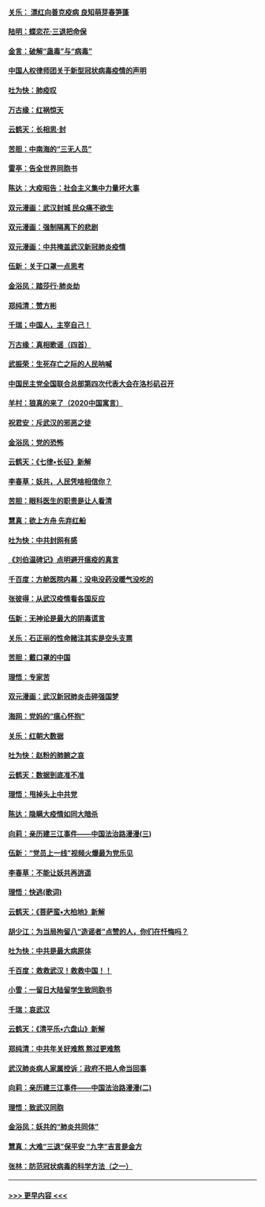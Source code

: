 #### [关乐： 漂红向善克疫病 良知萌芽春笋蓬](../pages/nsc993/n11865710.md?t=02132231) 
#### [陆明：蝶恋花‧三退把命保](../pages/nsc993/n11865673.md?t=02132231) 
#### [金言：破解“蛊毒”与“病毒”](../pages/nsc993/n11864103.md?t=02132231) 
#### [中国人权律师团关于新型冠状病毒疫情的声明](../pages/nsc993/n11864249.md?t=02132231) 
#### [吐为快：肺疫叹](../pages/nsc993/n11864027.md?t=02132231) 
#### [万古缘：红祸惊天](../pages/nsc993/n11864079.md?t=02132231) 
#### [云鹤天：长相思‧封](../pages/nsc993/n11864006.md?t=02132231) 
#### [苦胆：中南海的“三无人员”](../pages/nsc993/n11862997.md?t=02132231) 
#### [雷亭：告全世界同胞书](../pages/nsc993/n11862572.md?t=02132231) 
#### [陈达：大疫昭告：社会主义集中力量坏大事](../pages/nsc993/n11859419.md?t=02132231) 
#### [双元漫画：武汉封城 民众痛不欲生](../pages/nsc993/n11859287.md?t=02132231) 
#### [双元漫画：强制隔离下的悲剧](../pages/nsc993/n11859244.md?t=02132231) 
#### [双元漫画：中共掩盖武汉新冠肺炎疫情](../pages/nsc993/n11858249.md?t=02132231) 
#### [伍新：关于口罩一点思考](../pages/nsc993/n11859195.md?t=02132231) 
#### [金浴凤：踏莎行‧肺炎劫](../pages/nsc993/n11858227.md?t=02132231) 
#### [郑纯清：赞方彬](../pages/nsc993/n11856803.md?t=02132231) 
#### [千瑞；中国人，主宰自己！](../pages/nsc993/n11856793.md?t=02132231) 
#### [万古缘：真相歌谣（四首）](../pages/nsc993/n11856263.md?t=02132231) 
#### [武振荣：生死存亡之际的人民呐喊](../pages/nsc993/n11856256.md?t=02132231) 
#### [中国民主党全国联合总部第四次代表大会在洛杉矶召开](../pages/nsc993/n11856344.md?t=02132231) 
#### [羊村：狼真的来了（2020中国寓言）](../pages/nsc993/n11856229.md?t=02132231) 
#### [祝君安：斥武汉的邪恶之徒](../pages/nsc993/n11855861.md?t=02132231) 
#### [金浴凤：党的恐怖](../pages/nsc993/n11855849.md?t=02132231) 
#### [云鹤天：《七律▪长征》新解](../pages/nsc993/n11855479.md?t=02132231) 
#### [李春草：妖共，人民凭啥相信你？](../pages/nsc993/n11855196.md?t=02132231) 
#### [苦胆：眼科医生的职责是让人看清](../pages/nsc993/n11853840.md?t=02132231) 
#### [慧真：欲上方舟 先弃红船](../pages/nsc993/n11853483.md?t=02132231) 
#### [吐为快：中共封网有感](../pages/nsc993/n11852575.md?t=02132231) 
#### [《刘伯温碑记》点明避开瘟疫的真言](../pages/nsc993/n11852128.md?t=02132231) 
#### [千百度：方舱医院内幕：没电没药没暖气没吃的](../pages/nsc993/n11850211.md?t=02132231) 
#### [张彼得：从武汉疫情看各国反应](../pages/nsc993/n11850102.md?t=02132231) 
#### [伍新：无神论是最大的阴毒谎言](../pages/nsc993/n11846129.md?t=02132231) 
#### [关乐：石正丽的性命赌注其实是空头支票](../pages/nsc993/n11846109.md?t=02132231) 
#### [苦胆：戴口罩的中国](../pages/nsc993/n11845576.md?t=02132231) 
#### [理悟：专家苦](../pages/nsc993/n11845564.md?t=02132231) 
#### [双元漫画：武汉新冠肺炎击碎强国梦](../pages/nsc993/n11843320.md?t=02132231) 
#### [海网：党妈的“瘟心怀抱”](../pages/nsc993/n11840740.md?t=02132231) 
#### [关乐：红朝大数据](../pages/nsc993/n11840675.md?t=02132231) 
#### [吐为快：赵粉的肺腑之哀](../pages/nsc993/n11840618.md?t=02132231) 
#### [云鹤天：数据到底准不准](../pages/nsc993/n11840325.md?t=02132231) 
#### [理悟：甩掉头上中共党](../pages/nsc993/n11838826.md?t=02132231) 
#### [陈达：隐瞒大疫情如同大暗杀](../pages/nsc993/n11838771.md?t=02132231) 
#### [向莉：亲历建三江事件——中国法治路漫漫(三)](../pages/nsc993/n11831825.md?t=02132231) 
#### [伍新：“党员上一线”视频火爆最为党乐见](../pages/nsc993/n11838200.md?t=02132231) 
#### [李春草：不能让妖共再逍遥](../pages/nsc993/n11838102.md?t=02132231) 
#### [理悟：快逃(歌词)](../pages/nsc993/n11838083.md?t=02132231) 
#### [云鹤天：《菩萨蛮▪大柏地》新解](../pages/nsc993/n11838059.md?t=02132231) 
#### [胡少江：为当局拘留八“造谣者”点赞的人，你们在忏悔吗？](../pages/nsc993/n11836801.md?t=02132231) 
#### [吐为快：中共是最大病原体](../pages/nsc993/n11836748.md?t=02132231) 
#### [千百度：救救武汉！救救中国！！](../pages/nsc993/n11836145.md?t=02132231) 
#### [小雪：一留日大陆留学生致同胞书](../pages/nsc993/n11834624.md?t=02132231) 
#### [千瑞：哀武汉](../pages/nsc993/n11833647.md?t=02132231) 
#### [云鹤天：《清平乐▪六盘山》新解](../pages/nsc993/n11833611.md?t=02132231) 
#### [郑纯清：中共年关好难熬 熬过更难熬](../pages/nsc993/n11833489.md?t=02132231) 
#### [武汉肺炎病人家属控诉：政府不把人命当回事](../pages/nsc993/n11833205.md?t=02132231) 
#### [向莉：亲历建三江事件——中国法治路漫漫(二)](../pages/nsc993/n11829102.md?t=02132231) 
#### [理悟：致武汉同胞](../pages/nsc993/n11831522.md?t=02132231) 
#### [金浴凤：妖共的“肺炎共同体”](../pages/nsc993/n11829448.md?t=02132231) 
#### [慧真：大难“三退”保平安 “九字”吉言是金方](../pages/nsc993/n11829501.md?t=02132231) 
#### [张林：防范冠状病毒的科学方法（之一）](../pages/nsc993/n11828618.md?t=02132231) 

----
#### [ >>> 更早内容 <<< ](../indexes/nsc993-earlier.md)
